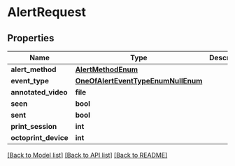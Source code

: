 # AlertRequest

## Properties
Name | Type | Description | Notes
------------ | ------------- | ------------- | -------------
**alert_method** | [**AlertMethodEnum**](AlertMethodEnum.md) |  | 
**event_type** | [**OneOfAlertEventTypeEnumNullEnum**](OneOfAlertEventTypeEnumNullEnum.md) |  | [optional] 
**annotated_video** | **file** |  | [optional] 
**seen** | **bool** |  | [optional] 
**sent** | **bool** |  | [optional] 
**print_session** | **int** |  | [optional] 
**octoprint_device** | **int** |  | [optional] 

[[Back to Model list]](../README.md#documentation-for-models) [[Back to API list]](../README.md#documentation-for-api-endpoints) [[Back to README]](../README.md)


